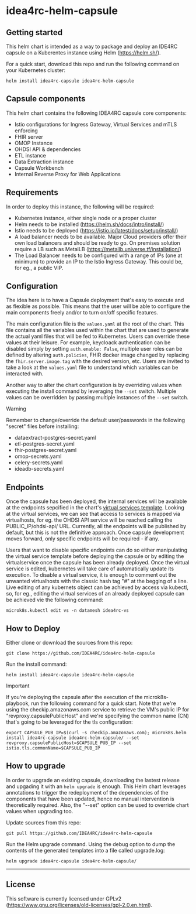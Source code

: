 # idea4rc-helm-capsule

## Getting started
This helm chart is intended as a way to package and deploy an IDE4RC capsule on a Kuberentes instance using Helm (https://helm.sh/). 

For a quick start, download this repo and run the following command on your Kubernetes cluster:

```
helm install idea4rc-capsule idea4rc-helm-capsule
```

## Capsule components
This helm chart contains the following IDEA4RC capsule core components:
- Istio configurations for Ingress Gateway, Virtual Services and mTLS enforcing
- FHIR server
- OMOP Instance
- OHDSI API & dependencies
- ETL instance
- Data Extraction instance
- Capsule Workbench
- Internal Reverse Proxy for Web Applications

## Requirements
In order to deploy this instance, the following will be required:

- Kubernetes instance, either single node or a proper cluster
- Helm needs to be installed (https://helm.sh/docs/intro/install/)
- Istio needs to be deployed (https://istio.io/latest/docs/setup/install/)
- A load balancer needs to be available. Major Cloud providers offer their own load balancers and should be ready to go. On premises solution require a LB such as MetalLB (https://metallb.universe.tf/installation/)
- The Load Balancer needs to be configured with a range of IPs (one at minimum) to provide an IP to the Istio Ingress Gateway. This could be, for eg., a public VIP.

## Configuration
The idea here is to have a Capsule deployment that's easy to execute and as flexible as possible. This means that the user will be able to configure the main components freely and/or to turn on/off specific features. 

The main configuration file is the ```values.yaml``` at the root of the chart. This file contains all the variables used within the chart that are used to generate the actual yaml files that will be fed to Kubernetes. Users can override these values at their leisure. For example, keycloack authentication can be disabled simply by setting ```auth.enable: False```, multiple user roles can be defined by altering ```auth.policies```, FHIR docker image changed by replacing the ```fhir.server.image.tag``` with the desired version, etc. Users are invited to take a look at the ```values.yaml``` file to understand which variables can be interacted with.

Another way to alter the chart configuration is by overriding values when executing the install command by leveraging the ```--set``` switch. Multiple values can be overridden by passing multiple instances of the ```--set``` switch.

> [!WARNING]
> Remember to change/override the default user/passwords in the following "secret" files before installing:
>   - dataextract-postgres-secret.yaml 
>   - etl-postgres-secret.yaml 
>   - fhir-postgres-secret.yaml 
>   - omop-secrets.yaml
>   - celery-secrets.yaml
>   - ideadb-secrets.yaml

## Endpoints
Once the capsule has been deployed, the internal services will be available at the endpoints sepcified in the chart's [virtual services template](templates/capsule-vs.yaml). Looking at the virtual services, we can see that access to services is mapped via virtualhosts, for eg. the OHDSI API service will be reached calling the PUBLIC_IP/ohdsi-api/ URL. Currently, all the endpoints will be published by default, but this is not the definitive approach. Once capsule development moves forward, only specific endpoints will be required - if any. 

Users that want to disable specific endpoints can do so either manipulating the virtual service template before deploying the capsule or by editing the virtualservice once the capsule has been already deployed. Once the virtual service is edited, kubernetes will take care of automatically update its execution. To disable a virtual service, it is enough to comment out the unwanted virtualhosts with the classic hash tag "#" at the begging of a line. Live editing of any kubernets object can be achieved by access via kubectl, so, for eg., editing the virtual services of an already deployed capsule can be achieved vie the following command:

```
microk8s.kubectl edit vs -n datamesh idea4rc-vs
```

## How to Deploy

Either clone or download the sources from this repo:
```
git clone https://github.com/IDEA4RC/idea4rc-helm-capsule
```

Run the install command:
```
helm install idea4rc-capsule idea4rc-helm-capsule
```

> [!IMPORTANT]
> If you're deploying the capsule after the execution of the microk8s-playbook, run the following command for a quick start. Note that we're using the checkip.amazonaws.com service to retrieve the VM's public IP for "revproxy.capsulePublicHost" and we're specifying the common name (CN) that's going to be leveraged for the tls configuration:
> 
> ```
> export CAPSULE_PUB_IP=$(curl -s checkip.amazonaws.com); microk8s.helm install idea4rc-capsule idea4rc-helm-capsule/ --set revproxy.capsulePublicHost=$CAPSULE_PUB_IP --set istio.tls.commonName=$CAPSULE_PUB_IP
> ```

## How to upgrade
In order to upgrade an existing capsule, downloading the lastest release and upgading it with an ```helm upgrade``` is enough. This Helm chart leverages annotations to trigger the redeployment of the dependencies of the components that have been updated, hence no manual intervention is theoretically required. Also, the "--set" option can be used to override chart values when upgrading too.

Update sources from this repo:
```
git pull https://github.com/IDEA4RC/idea4rc-helm-capsule
```

Run the Helm upgrade command. Using the debug option to dump the contents of the generated templates into a file called upgrade.log:
```
helm upgrade idea4rc-capsule idea4rc-helm-capsule/
```

***

## License
This software is currently licensed under GPLv2 (https://www.gnu.org/licenses/old-licenses/gpl-2.0.en.html).

